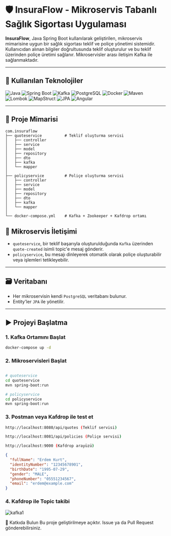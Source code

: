 # 🛡️ InsuraFlow - Mikroservis Tabanlı Sağlık Sigortası Uygulaması

**InsuraFlow**, Java Spring Boot kullanılarak geliştirilen, mikroservis mimarisine uygun bir sağlık sigortası teklif ve poliçe yönetimi sistemidir. Kullanıcıdan alınan bilgiler doğrultusunda teklif oluşturulur ve bu teklif üzerinden poliçe üretimi sağlanır. Mikroservisler arası iletişim Kafka ile sağlanmaktadır.

---

## 🚀 Kullanılan Teknolojiler

<div align="left">

![Java](https://img.shields.io/badge/Java-21-blue?logo=openjdk)
![Spring Boot](https://img.shields.io/badge/Spring%20Boot-3.2.0-brightgreen?logo=springboot)
![Kafka](https://img.shields.io/badge/Apache%20Kafka-3.9.1-black?logo=apachekafka)
![PostgreSQL](https://img.shields.io/badge/PostgreSQL-17-blue?logo=postgresql)
![Docker](https://img.shields.io/badge/Docker-Compose-2496ED?logo=docker)
![Maven](https://img.shields.io/badge/Maven-3.9.5-C71A36?logo=apachemaven)
![Lombok](https://img.shields.io/badge/Lombok-Enabled-orange?logo=lombok)
![MapStruct](https://img.shields.io/badge/MapStruct-1.5.5.Final-lightgrey)
![JPA](https://img.shields.io/badge/JPA-Hibernate-red?logo=hibernate)
![Angular](https://img.shields.io/badge/Angular-DD0031?logo=angular&logoColor=white)
</div>

---

## 🧩 Proje Mimarisi

```text
com.insuraflow
├── quoteservice          # Teklif oluşturma servisi
│   ├── controller
│   ├── service
│   ├── model
│   ├── repository
│   ├── dto
│   ├── kafka
│   └── mapper
│
├── policyservice         # Poliçe oluşturma servisi
│   ├── controller
│   ├── service
│   ├── model
│   ├── repository
│   ├── dto
│   ├── kafka
│   └── mapper
│
└── docker-compose.yml    # Kafka + Zookeeper + Kafdrop ortamı
```

## 🔄 Mikroservis İletişimi

- `quoteservice`, bir teklif başarıyla oluşturulduğunda `Kafka` üzerinden `quote-created` isimli topic'e mesaj gönderir.
- `policyservice`, bu mesajı dinleyerek otomatik olarak poliçe oluşturabilir veya işlemleri tetikleyebilir.

---

## 🗃️ Veritabanı

- Her mikroservisin kendi `PostgreSQL` veritabanı bulunur.
- Entity'ler `JPA` ile yönetilir.

---

## ▶️ Projeyi Başlatma

### 1. Kafka Ortamını Başlat

```bash
docker-compose up -d
```
### 2. Mikroservisleri Başlat
```bash

# quoteservice
cd quoteservice
mvn spring-boot:run

# policyservice
cd policyservice
mvn spring-boot:run 
```
### 3. Postman veya Kafdrop ile test et
```bash
http://localhost:8080/api/quotes (Teklif servisi)

http://localhost:8081/api/policies (Poliçe servisi)

http://localhost:9000 (Kafdrop arayüzü)
```
```json
{
  "fullName": "Erdem Kurt",
  "identityNumber": "12345678901",
  "birthDate": "1995-07-29",
  "gender": "MALE",
  "phoneNumber": "05551234567",
  "email": "erdem@example.com"
}
```
### 4. Kafdrop ile Topic takibi

![kafka1](https://github.com/user-attachments/assets/bfd455d5-e96b-4ebe-9c15-7c185a95dd30)



🤝 Katkıda Bulun
Bu proje geliştirilmeye açıktır. Issue ya da Pull Request gönderebilirsiniz.
